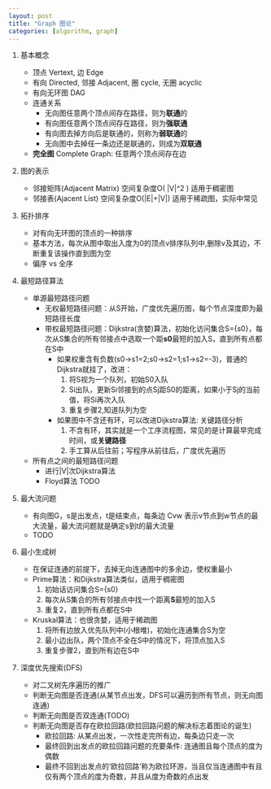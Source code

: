 ```yaml
---
layout: post
title: "Graph 图论"
categories: [algorithm, graph]
---
```

1. 基本概念
    * 顶点 Vertext, 边 Edge
    * 有向 Directed, 邻接 Adjacent, 圈 cycle, 无圈 acyclic
    * 有向无环图 DAG
    * 连通关系
        * 无向图任意两个顶点间存在路径，则为**联通**的
        * 有向图任意两个顶点间存在路径，则为**强联通**
        * 有向图去掉方向后是联通的，则称为**弱联通**的
        * 无向图中去掉任一条边还是联通的，则成为**双联通**
    * **完全图** Complete Graph: 任意两个顶点间存在边

2. 图的表示
    * 邻接矩阵(Adjacent Matrix) 空间复杂度O( |V|^2 )    适用于稠密图
    * 邻接表(Ajacent List) 空间复杂度O(|E|+|V|) 适用于稀疏图，实际中常见

3. 拓扑排序
    * 对有向无环图的顶点的一种排序
    * 基本方法，每次从图中取出入度为0的顶点v排序队列中,删除v及其边，不断重复该操作直到图为空
    * 偏序 vs 全序

4. 最短路径算法
    * 单源最短路径问题
        * 无权最短路径问题：从S开始，广度优先遍历图，每个节点深度即为最短路径长度
        * 带权最短路径问题：Dijkstra(贪婪)算法，初始化访问集合S={s0}，每次从S集合的所有邻接点中选取一个距**s0**最短的加入S，直到所有点都在S中
            * 如果权重含有负数(s0->s1=2;s0->s2=1;s1->s2=-3)，普通的Dijkstra就挂了，改进：
                1. 将S视为一个队列，初始S0入队
                2. Si出队，更新Si邻接到的点Sj距S0的距离，如果小于Sj的当前值，将Si再次入队
                3. 重复步骤2,知道队列为空
            * 如果图中不含还有环，可以改进Dijkstra算法: 关键路径分析
                1. 不含有环，其实就是一个工序流程图，常见的是计算最早完成时间，或**关键路径**
                2. 手工算从后往前；写程序从前往后，广度优先遍历
    * 所有点之间的最短路径问题
        * 进行|V|次Dijkstra算法
        * Floyd算法 TODO

5. 最大流问题
    * 有向图G，s是出发点，t是结束点，每条边 Cvw 表示v节点到w节点的最大流量，最大流问题就是确定s到t的最大流量
    * TODO

6. 最小生成树
    * 在保证连通的前提下，去掉无向连通图中的多余边，使权重最小
    * Prime算法：和Dijkstra算法类似，适用于稠密图
        1. 初始话访问集合S={s0}
        2. 每次从S集合的所有邻接点中找一个距离**S**最短的加入S
        3. 重复2，直到所有点都在S中
    * Kruskal算法：也很贪婪，适用于稀疏图
        1. 将所有边放入优先队列中(小根堆)，初始化连通集合S为空
        2. 最小边出队，两个顶点不全在S中的情况下，将顶点加入S
        3. 重复步骤2，直到所有边在S中

7. 深度优先搜索(DFS)
    * 对二叉树先序遍历的推广
    * 判断无向图是否连通(从某节点出发，DFS可以遍历到所有节点，则无向图连通)
    * 判断无向图是否双连通(TODO)
    * 判断无向图是否存在欧拉回路(欧拉回路问题的解决标志着图论的诞生)
        * 欧拉回路: 从某点出发，一次性走完所有边，每条边只走一次
        * 最终回到出发点的欧拉回路问题的充要条件: 连通图且每个顶点的度为偶数
        * 最终不回到出发点的‘欧拉回路’称为欧拉环游，当且仅当连通图中有且仅有两个顶点的度为奇数，并且从度为奇数的点出发
